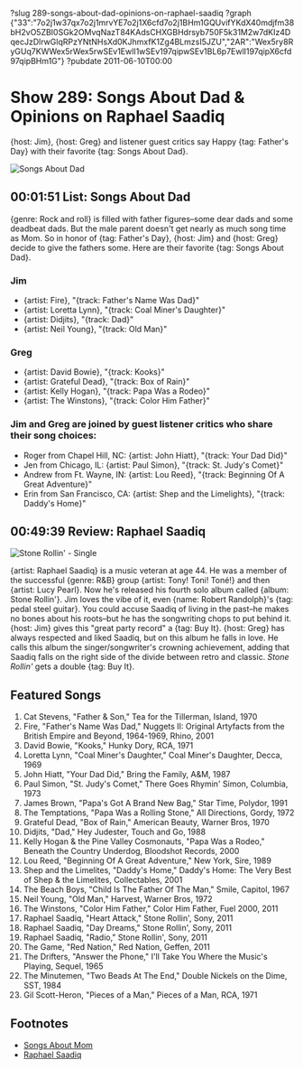 ?slug 289-songs-about-dad-opinions-on-raphael-saadiq
?graph {"33":"7o2j1w37qx7o2j1mrvYE7o2j1X6cfd7o2j1BHm1GQUvifYKdX40mdjfm38bH2vO5ZBI0SGk2OMvqNazT84KAdsCHXGBHdrsyb750F5k31M2w7dKIz4DqecJzDlrwGlqRPzYNtNHsXd0KJhmxfK1Zg4BLmzsI5JZU","2AR":"Wex5ry8RyGUq7KWWex5rWex5rwSEv1EwlI1wSEv197qipwSEv1BL6p7EwlI197qipX6cfd97qipBHm1G"}
?pubdate 2011-06-10T00:00

# Show 289: Songs About Dad & Opinions on Raphael Saadiq 
{host: Jim}, {host: Greg} and listener guest critics say Happy {tag: Father's Day} with their favorite {tag: Songs About Dad}.

![Songs About Dad](https://static.soundopinions.org/images/2011/fathersday.jpg)

## 00:01:51 List: Songs About Dad
{genre: Rock and roll} is filled with father figures–some dear dads and some deadbeat dads. But the male parent doesn't get nearly as much song time as Mom. So in honor of {tag: Father's Day}, {host: Jim} and {host: Greg} decide to give the fathers some. Here are their favorite {tag: Songs About Dad}.

### Jim
- {artist: Fire}, "{track: Father's Name Was Dad}"
- {artist: Loretta Lynn}, "{track: Coal Miner's Daughter}"
- {artist: Didjits}, "{track: Dad}"
- {artist: Neil Young}, "{track: Old Man}"

### Greg
- {artist: David Bowie}, "{track: Kooks}"
- {artist: Grateful Dead}, "{track: Box of Rain}"
- {artist: Kelly Hogan}, "{track: Papa Was a Rodeo}"
- {artist: The Winstons}, "{track: Color Him Father}"

### Jim and Greg are joined by guest listener critics who share their song choices:
- Roger from Chapel Hill, NC: {artist: John Hiatt}, "{track: Your Dad Did}"
- Jen from Chicago, IL: {artist: Paul Simon}, "{track: St. Judy's Comet}"
- Andrew from Ft. Wayne, IN: {artist: Lou Reed}, "{track: Beginning Of A Great Adventure}"
- Erin from San Francisco, CA: {artist: Shep and the Limelights}, "{track: Daddy's Home}"

## 00:49:39 Review: Raphael Saadiq 
![Stone Rollin' - Single](https://static.soundopinions.org/assets/289/2AR0.jpg)

{artist: Raphael Saadiq} is a music veteran at age 44. He was a member of the successful {genre: R&B} group {artist: Tony! Toni! Toné!} and then {artist: Lucy Pearl}. Now he's released his fourth solo album called {album: Stone Rollin'}. Jim loves the vibe of it, even {name: Robert Randolph}'s {tag: pedal steel guitar}. You could accuse Saadiq of living in the past–he makes no bones about his roots–but he has the songwriting chops to put behind it. {host: Jim} gives this "great party record" a {tag: Buy It}. {host: Greg} has always respected and liked Saadiq, but on this album he falls in love. He calls this album the singer/songwriter's crowning achievement, adding that Saadiq falls on the right side of the divide between retro and classic. *Stone Rollin'* gets a double {tag: Buy It}.

## Featured Songs
1. Cat Stevens, "Father & Son," Tea for the Tillerman, Island, 1970
2. Fire, "Father's Name Was Dad," Nuggets II: Original Artyfacts from the British Empire and Beyond, 1964-1969, Rhino, 2001
3. David Bowie, "Kooks," Hunky Dory, RCA, 1971
4. Loretta Lynn, "Coal Miner's Daughter," Coal Miner's Daughter, Decca, 1969
5. John Hiatt, "Your Dad Did," Bring the Family, A&M, 1987
6. Paul Simon, "St. Judy's Comet," There Goes Rhymin' Simon, Columbia, 1973
7. James Brown, "Papa's Got A Brand New Bag," Star Time, Polydor, 1991
8. The Temptations, "Papa Was a Rolling Stone," All Directions, Gordy, 1972
9. Grateful Dead, "Box of Rain," American Beauty, Warner Bros, 1970
10. Didjits, "Dad," Hey Judester, Touch and Go, 1988
11. Kelly Hogan & the Pine Valley Cosmonauts, "Papa Was a Rodeo," Beneath the Country Underdog, Bloodshot Records, 2000
12. Lou Reed, "Beginning Of A Great Adventure," New York, Sire, 1989
13. Shep and the Limelites, "Daddy's Home," Daddy's Home: The Very Best of Shep & the Limelites, Collectables, 2001
14. The Beach Boys, "Child Is The Father Of The Man," Smile, Capitol, 1967
15. Neil Young, "Old Man," Harvest, Warner Bros, 1972
16. The Winstons, "Color Him Father," Color Him Father, Fuel 2000, 2011
17. Raphael Saadiq, "Heart Attack," Stone Rollin', Sony, 2011
18. Raphael Saadiq, "Day Dreams," Stone Rollin', Sony, 2011
19. Raphael Saadiq, "Radio," Stone Rollin', Sony, 2011
20. The Game, "Red Nation," Red Nation, Geffen, 2011
21. The Drifters, "Answer the Phone," I'll Take You Where the Music's Playing, Sequel, 1965
22. The Minutemen, "Two Beads At The End," Double Nickels on the Dime, SST, 1984
23. Gil Scott-Heron, "Pieces of a Man," Pieces of a Man, RCA, 1971


## Footnotes
- [Songs About Mom](http://www.soundopinions.org/show/337/)
- [Raphael Saadiq](http://www.raphaelsaadiq.com/)
